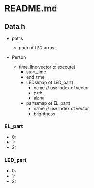 # README.md
## Data.h


- paths
    - path of LED arrays


- Person
    - time_line(vector of execute)
        - start_time
        - end_time
        - LEDs(map of LED_part)
            - name // use index of vector 
            - path
            - alpha
        - parts(map of EL_part)
            - name // use index of vector
            - brightness


### EL_part
- 0:
- 1:
- 2:


### LED_part
- 0:
- 1:
- 2: